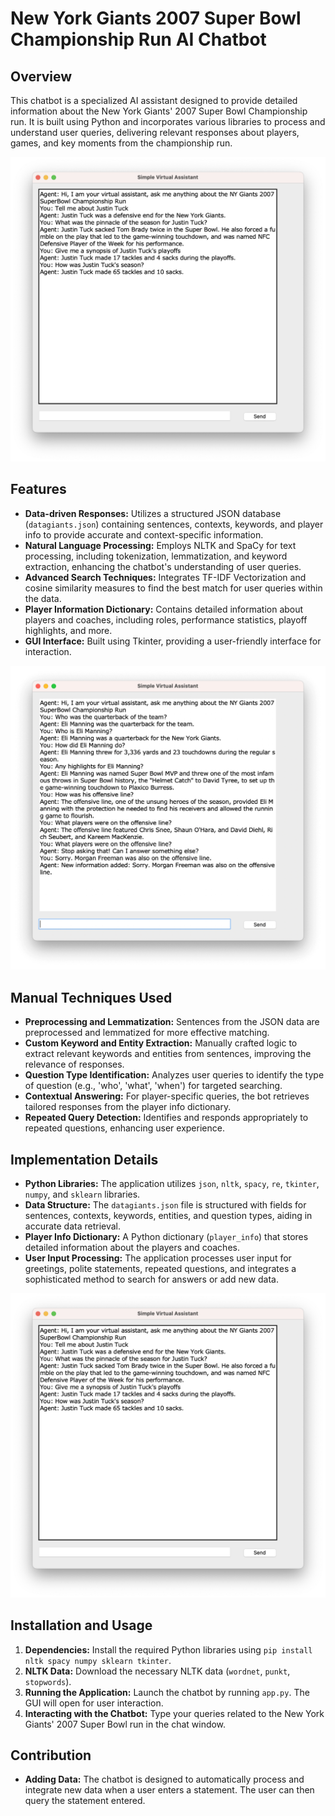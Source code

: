 # New York Giants 2007 Super Bowl Championship Run AI Chatbot

## Overview
This chatbot is a specialized AI assistant designed to provide detailed information about the New York Giants' 2007 Super Bowl Championship run. It is built using Python and incorporates various libraries to process and understand user queries, delivering relevant responses about players, games, and key moments from the championship run.

![Screenshot of my app](/assets/chatbotexample1.png)

## Features
- **Data-driven Responses:** Utilizes a structured JSON database (`datagiants.json`) containing sentences, contexts, keywords, and player info to provide accurate and context-specific information.
- **Natural Language Processing:** Employs NLTK and SpaCy for text processing, including tokenization, lemmatization, and keyword extraction, enhancing the chatbot's understanding of user queries.
- **Advanced Search Techniques:** Integrates TF-IDF Vectorization and cosine similarity measures to find the best match for user queries within the data.
- **Player Information Dictionary:** Contains detailed information about players and coaches, including roles, performance statistics, playoff highlights, and more.
- **GUI Interface:** Built using Tkinter, providing a user-friendly interface for interaction.

![Screenshot of my app](/assets/chatbotexample2.png)

## Manual Techniques Used
- **Preprocessing and Lemmatization:** Sentences from the JSON data are preprocessed and lemmatized for more effective matching.
- **Custom Keyword and Entity Extraction:** Manually crafted logic to extract relevant keywords and entities from sentences, improving the relevance of responses.
- **Question Type Identification:** Analyzes user queries to identify the type of question (e.g., 'who', 'what', 'when') for targeted searching.
- **Contextual Answering:** For player-specific queries, the bot retrieves tailored responses from the player info dictionary.
- **Repeated Query Detection:** Identifies and responds appropriately to repeated questions, enhancing user experience.

## Implementation Details
- **Python Libraries:** The application utilizes `json`, `nltk`, `spacy`, `re`, `tkinter`, `numpy`, and `sklearn` libraries.
- **Data Structure:** The `datagiants.json` file is structured with fields for sentences, contexts, keywords, entities, and question types, aiding in accurate data retrieval.
- **Player Info Dictionary:** A Python dictionary (`player_info`) that stores detailed information about the players and coaches.
- **User Input Processing:** The application processes user input for greetings, polite statements, repeated questions, and integrates a sophisticated method to search for answers or add new data.

![Screenshot of my app](/assets/chatbotexample1.png)

## Installation and Usage
1. **Dependencies:** Install the required Python libraries using `pip install nltk spacy numpy sklearn tkinter`.
2. **NLTK Data:** Download the necessary NLTK data (`wordnet`, `punkt`, `stopwords`).
3. **Running the Application:** Launch the chatbot by running `app.py`. The GUI will open for user interaction.
4. **Interacting with the Chatbot:** Type your queries related to the New York Giants' 2007 Super Bowl run in the chat window.

## Contribution
- **Adding Data:** The chatbot is designed to automatically process and integrate new data when a user enters a statement. The user can then query the statement entered.

